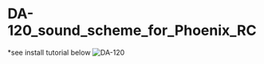 # DA-120_sound_scheme_for_Phoenix_RC
  *see install tutorial below
![DA-120](https://cdn.shopify.com/s/files/1/0826/8595/products/DA-120_1024x1024.jpg?v=1431524674)

